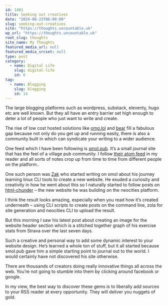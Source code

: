 ```yaml
---
id: 1401
title: Seeking out creatives
date: "2024-08-23T06:00:00"
slug: seeking-out-creatives
site: "https://thoughts.uncountable.uk"
wp_url: "https://thoughts.uncountable.uk"
root_slug: thoughts
site_name: My Thoughts
featured_media_url: null
featured_media_srcset: null
type: post
category:
  - name: Digital Life
    slug: digital-life
    id: 6
tag:
  - name: Blogging
    slug: blogging
    id: 14
---
```



<p>The large blogging platforms such as wordpress, substack, eleventy, hugo etc are well known.  But they all have an entry barrier set high enough to deter a lot of people who just want to write and create.</p>



<p>The rise of low cost hosted solutions like <a href="https://home.omg.lol/">omg.lol</a> and <a href="https://bearblog.dev/">bear</a> fill a fabulous gap because not only do you get up and running easily, there is also a community built in which can syndicate your writing to a wider audience.</p>



<p>One feed which I have been following is <a href="https://smol.pub/manual">smol.pub</a>.  It&#8217;s a small journal site that has the feel of a village pub community.  I follow <a href="https://smol.pub/atom.xml">their atom feed</a> in my reader and all sorts of notes crop up from time to time from different people on the platform..</p>



<p>One such person was <a href="https://zkbro.smol.pub/">Zak</a> who started writing on smol about his journey learning linux CLI tools to create a new website.  He exuded a curiosity and creativity in how he went about this so I naturally started to follow posts on <a href="https://html-chunder.neocities.org/">html-chunder</a> &#8211; the new website he was building on the neocities platform.</p>



<p>I think the result looks amazing, especially when you read how it&#8217;s created underneath &#8211; using CLI scripts to create posts on the command line, zola for site generation and neocities CLI to upload the result.</p>



<p>But this morning I saw his latest post about creating an image for the website header section which is a stitched together graph of his exercise stats from Strava over the last seven days. </p>



<p>Such a creative and personal way to add some dynamic interest to your website design.   He&#8217;s learned a whole ton of stuff, but it all started because smol.pub gave him a simple starting point to journal out to the world.  I would certainly have not discovered his site otherwise.</p>



<p>There are thousands of creators doing really innovative things all across the web.  You&#8217;re not going to stumble into them by clicking around facebook or google.  </p>



<p>In my view, the best way to discover these gems is to liberally add sources to your RSS reader at every opportunity.  They will deliver you nuggets of gold.</p>
